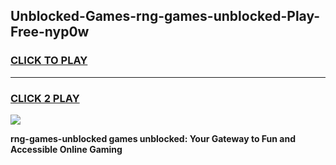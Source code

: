 
## Unblocked-Games-rng-games-unblocked-Play-Free-nyp0w
<h3>
<a href="https://premium76.site?title=rng-games-unblocked&ref=12A">CLICK TO PLAY</a></h3>
<hr>

<h3>
<a href="https://premium76.site?title=rng-games-unblocked&ref=12A">CLICK 2 PLAY</a>
  
</h3>

<a href="https://premium76.site?title=rng-games-unblocked&ref=12A"><img src="https://clearcache.store/games.png"></a>


**rng-games-unblocked games unblocked: Your Gateway to Fun and Accessible Online Gaming**
